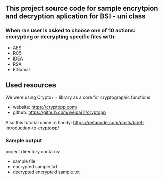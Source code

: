 ## This project source code for sample encrytpion and decryption aplication for BSI - uni class
### When ran user is asked to choose one of 10 actions: encrypting or decrypting specific files with:
 * AES
 * RC5
 * IDEA
 * RSA
 * ElGamal


## Used resources
 We were using Crypto++ library as a core for cryptographic functions
 * website: https://cryptopp.com/
 * github: https://github.com/weidai11/cryptopp
 
Also this tutorial came in handy: https://petanode.com/posts/brief-introduction-to-cryptopp/

### Sample output
project directory contains:
 * sample file
 * encrypted sample.txt
 * decrypted encrypted sample.txt